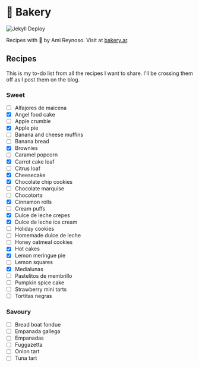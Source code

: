 # 🧁 Bakery

![Jekyll Deploy](https://github.com/amireynoso/bakery/workflows/Jekyll%20Deploy/badge.svg)

Recipes with 💜 by Ami Reynoso. Visit at [bakery.ar](http://bakery.ar).

## Recipes

This is my to-do list from all the recipes I want to share. I'll be crossing them off as I post them on the blog.

### Sweet

- [ ] Alfajores de maicena
- [x] Angel food cake
- [ ] Apple crumble
- [x] Apple pie
- [ ] Banana and cheese muffins
- [ ] Banana bread
- [x] Brownies
- [ ] Caramel popcorn
- [x] Carrot cake loaf
- [ ] Citrus loaf
- [x] Cheesecake
- [x] Chocolate chip cookies
- [ ] Chocolate marquise
- [ ] Chocotorta
- [x] Cinnamon rolls
- [ ] Cream puffs
- [x] Dulce de leche crepes
- [x] Dulce de leche ice cream
- [ ] Holiday cookies
- [ ] Homemade dulce de leche
- [ ] Honey oatmeal cookies
- [x] Hot cakes
- [x] Lemon meringue pie
- [ ] Lemon squares
- [x] Medialunas
- [ ] Pastelitos de membrillo
- [ ] Pumpkin spice cake
- [ ] Strawberry mini tarts
- [ ] Tortitas negras

### Savoury

- [ ] Bread boat fondue
- [ ] Empanada gallega
- [ ] Empanadas
- [ ] Fuggazetta
- [ ] Onion tart
- [ ] Tuna tart
